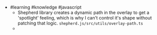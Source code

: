 - #learning #knowledge #javascript
	- Shepherd library creates a dynamic path in the overlay to get a 'spotlight' feeling, which is why I can't control it's shape without patching that logic. `shepherd.js/src/utils/overlay-path.ts`
	-